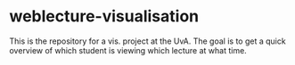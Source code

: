 # weblecture-visualisation
This is the repository for a vis. project at the UvA. The goal is to get a quick overview of which student is viewing which lecture at what time.
